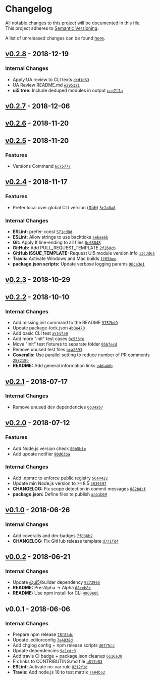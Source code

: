 # Changelog
All notable changes to this project will be documented in this file.  
This project adheres to [Semantic Versioning](http://semver.org/spec/v2.0.0.html).

A list of unreleased changes can be found [here](https://github.com/SAP/ui5-cli/compare/v0.2.8...HEAD).

<a name="v0.2.8"></a>
## [v0.2.8] - 2018-12-19
### Internal Changes
- Apply UA review to CLI texts [`dcd1d63`](https://github.com/SAP/ui5-cli/commit/dcd1d631d923e6a8c21b785db433b2448dbd449d)
- UA Review README.md [`e295121`](https://github.com/SAP/ui5-cli/commit/e295121dc92d5106cbf33c35052999fd611cd90f)
- **ui5 tree:** Include deduped modules in output [`cce7f7a`](https://github.com/SAP/ui5-cli/commit/cce7f7a5bae2b92b20bfd964a7336f1f55a986ad)


<a name="v0.2.7"></a>
## [v0.2.7] - 2018-12-06

<a name="v0.2.6"></a>
## [v0.2.6] - 2018-11-20

<a name="v0.2.5"></a>
## [v0.2.5] - 2018-11-20
### Features
- Versions Command [`6c75777`](https://github.com/SAP/ui5-cli/commit/6c75777e9ac686d3488cafc5627842810be3afd4)


<a name="v0.2.4"></a>
## [v0.2.4] - 2018-11-17
### Features
- Prefer local over global CLI version ([#59](https://github.com/SAP/ui5-cli/issues/59)) [`3c2a0a8`](https://github.com/SAP/ui5-cli/commit/3c2a0a898742a118206b1009188a7d4933fe8a89)

### Internal Changes
- **ESLint:** prefer-const [`571cd8d`](https://github.com/SAP/ui5-cli/commit/571cd8deee040ae1a60cf24c028bc8f5a97c0418)
- **ESLint:** Allow strings to use backticks [`aebae6b`](https://github.com/SAP/ui5-cli/commit/aebae6b6d439b6cf635961b93015addb5cc43444)
- **Git:** Apply lf line-ending to all files [`8c08848`](https://github.com/SAP/ui5-cli/commit/8c088486f34e2cbbfb31b485c5082075d106a2f3)
- **GitHub:** Add PULL_REQUEST_TEMPLATE [`2f260cb`](https://github.com/SAP/ui5-cli/commit/2f260cb0c2dcbf83ef0c66b04941a997b777f923)
- **GitHub ISSUE_TEMPLATE:** Request UI5 module version info [`13c3d6a`](https://github.com/SAP/ui5-cli/commit/13c3d6a7c48de21743ff527dec85f249a3bb6539)
- **Travis:** Activate Windows and Mac builds [`ff65bee`](https://github.com/SAP/ui5-cli/commit/ff65beeb513fbce6c7126c947f9d861054717ced)
- **package.json scripts:** Update verbose logging params [`90ce3e1`](https://github.com/SAP/ui5-cli/commit/90ce3e18fb0bca80f4c3f5e6c3539b0500abd695)


<a name="v0.2.3"></a>
## [v0.2.3] - 2018-10-29

<a name="v0.2.2"></a>
## [v0.2.2] - 2018-10-10
### Internal Changes
- Add missing init command to the README [`5757bd9`](https://github.com/SAP/ui5-cli/commit/5757bd9d3276044e4fc9efd1afb2b3789fb6d688)
- Update package-lock.json [`4b0e470`](https://github.com/SAP/ui5-cli/commit/4b0e4708bbcb3273534aade7613863d9d4e9adf5)
- Add basic CLI test [`a551fa0`](https://github.com/SAP/ui5-cli/commit/a551fa09cbf85137e0602bcf0c4c732ca03cd042)
- Add more "init" test cases [`0c533fe`](https://github.com/SAP/ui5-cli/commit/0c533fea553e652bb1ab72d24fb347b7fc1dd63e)
- Move "init" test fixtures to separate folder [`056fecd`](https://github.com/SAP/ui5-cli/commit/056fecdb4fed3acd2bc2b6661b2874d951541e1d)
- Remove unused test files [`bca8593`](https://github.com/SAP/ui5-cli/commit/bca859333adcaa8523034a8a50413fd317440c9e)
- **Coveralls:** Use parallel setting to reduce number of PR comments [`288218b`](https://github.com/SAP/ui5-cli/commit/288218bf42449790bd82a41cb408debeddb2b82e)
- **README:** Add general information links [`e4da4db`](https://github.com/SAP/ui5-cli/commit/e4da4dbde7a63d576af77a98f47b0acf88dba804)


<a name="v0.2.1"></a>
## [v0.2.1] - 2018-07-17
### Internal Changes
- Remove unused dev dependencies [`0b34ab7`](https://github.com/SAP/ui5-cli/commit/0b34ab7c8699462bef242d4f6f050f0dee7669aa)


<a name="v0.2.0"></a>
## [v0.2.0] - 2018-07-12
### Features
- Add Node.js version check [`80b5bfe`](https://github.com/SAP/ui5-cli/commit/80b5bfe1d53494889c794171109321ebbd3f8d61)
- Add update notifier [`90d03ba`](https://github.com/SAP/ui5-cli/commit/90d03ba8e86f9925b8a9c45cd72ecc28cda75eab)

### Internal Changes
- Add .npmrc to enforce public registry [`56a4422`](https://github.com/SAP/ui5-cli/commit/56a4422969c0615153e5ecda94cbfbe72c0cf57e)
- Update min Node.js version to >=8.5 [`5839597`](https://github.com/SAP/ui5-cli/commit/58395977f3cac963cf3275438f2c164a3782a658)
- **CHANGELOG:** Fix scope detection in commit messages [`882bdcf`](https://github.com/SAP/ui5-cli/commit/882bdcffb11295dceff0f67c350f2a7f2b50b46d)
- **package.json:** Define files to publish [`aab1b69`](https://github.com/SAP/ui5-cli/commit/aab1b693d0fb5ead5279086e0c79565e6bfcdf5e)


<a name="v0.1.0"></a>
## [v0.1.0] - 2018-06-26
### Internal Changes
- Add coveralls and dm-badges [`7f836b2`](https://github.com/SAP/ui5-cli/commit/7f836b27e73003722fc3ac15336aeea430b59952)
- **CHANGELOG:** Fix GitHub release template [`d771fd4`](https://github.com/SAP/ui5-cli/commit/d771fd4c68876001d634b1b36df305500c1d5627)


<a name="v0.0.2"></a>
## [v0.0.2] - 2018-06-21
### Internal Changes
- Update [@ui5](https://github.com/ui5)/builder dependency [`9373965`](https://github.com/SAP/ui5-cli/commit/93739656247a2015df8723bbf7870ce097c403c6)
- **README:** Pre-Alpha -> Alpha [`08ceb8c`](https://github.com/SAP/ui5-cli/commit/08ceb8cb6efe7aeb0bc1b098a860096a74e538a9)
- **README:** Use npm install for CLI [`4908e05`](https://github.com/SAP/ui5-cli/commit/4908e05bd62329277ae8bb4e54517ef14d5310d2)


<a name="v0.0.1"></a>
## v0.0.1 - 2018-06-06
### Internal Changes
- Prepare npm release [`78f83dc`](https://github.com/SAP/ui5-cli/commit/78f83dc39df6156ecba3fcc5024e3e9fba235492)
- Update .editorconfig [`7a4838d`](https://github.com/SAP/ui5-cli/commit/7a4838d755c8ea2fdb8397fc616da0da48d0bf25)
- Add chglog config + npm release scripts [`46775cc`](https://github.com/SAP/ui5-cli/commit/46775cca609d32dca774ffd332c332a072de9a79)
- Update dependencies [`9e1cdc0`](https://github.com/SAP/ui5-cli/commit/9e1cdc058b7d8913fca997bb9ff46ae3fc42096c)
- Add travis CI badge + package.json cleanup [`6116a30`](https://github.com/SAP/ui5-cli/commit/6116a301c481099abd40fec63c2a70ac95d26bc6)
- Fix links to CONTRIBUTING.md file [`a817e83`](https://github.com/SAP/ui5-cli/commit/a817e8373827bc5210defa4995f30a24eace803a)
- **ESLint:** Activate no-var rule [`8212f1d`](https://github.com/SAP/ui5-cli/commit/8212f1d602701f993b0f4befd58c46816bc65313)
- **Travis:** Add node.js 10 to test matrix [`7a94b52`](https://github.com/SAP/ui5-cli/commit/7a94b52f3878474697bc2e9c4c423432ca7d473c)


[v0.2.8]: https://github.com/SAP/ui5-cli/compare/v0.2.7...v0.2.8
[v0.2.7]: https://github.com/SAP/ui5-cli/compare/v0.2.6...v0.2.7
[v0.2.6]: https://github.com/SAP/ui5-cli/compare/v0.2.5...v0.2.6
[v0.2.5]: https://github.com/SAP/ui5-cli/compare/v0.2.4...v0.2.5
[v0.2.4]: https://github.com/SAP/ui5-cli/compare/v0.2.3...v0.2.4
[v0.2.3]: https://github.com/SAP/ui5-cli/compare/v0.2.2...v0.2.3
[v0.2.2]: https://github.com/SAP/ui5-cli/compare/v0.2.1...v0.2.2
[v0.2.1]: https://github.com/SAP/ui5-cli/compare/v0.2.0...v0.2.1
[v0.2.0]: https://github.com/SAP/ui5-cli/compare/v0.1.0...v0.2.0
[v0.1.0]: https://github.com/SAP/ui5-cli/compare/v0.0.2...v0.1.0
[v0.0.2]: https://github.com/SAP/ui5-cli/compare/v0.0.1...v0.0.2
